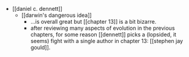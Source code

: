 - [[daniel c. dennett]]
	- [[darwin's dangerous idea]]
		- ...is overall great but [[chapter 13]] is a bit bizarre.
		- after reviewing many aspects of evolution in the previous chapters, for some reason [[dennett]] picks a (lopsided, it seems) fight with a single author in chapter 13: [[stephen jay gould]].